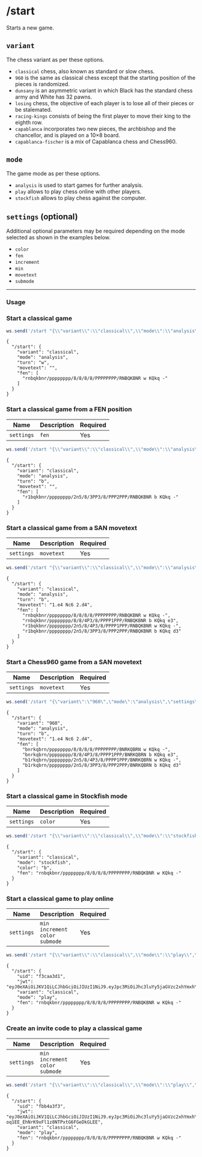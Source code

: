 # /start

Starts a new game.

## `variant`

The chess variant as per these options.

- `classical` chess, also known as standard or slow chess.
- `960` is the same as classical chess except that the starting position of the pieces is randomized.
- `dunsany` is an asymmetric variant in which Black has the standard chess army and White has 32 pawns.
- `losing` chess, the objective of each player is to lose all of their pieces or be stalemated.
- `racing-kings` consists of being the first player to move their king to the eighth row.
- `capablanca` incorporates two new pieces, the archbishop and the chancellor, and is played on a 10×8 board.
- `capablanca-fischer` is a mix of Capablanca chess and Chess960.

## `mode`

The game mode as per these options.

- `analysis` is used to start games for further analysis.
- `play` allows to play chess online with other players.
- `stockfish` allows to play chess against the computer.

## `settings` (optional)

Additional optional parameters may be required depending on the mode selected as shown in the examples below.

- `color`
- `fen`
- `increment`
- `min`
- `movetext`
- `submode`

---

### Usage

### Start a classical game

```js
ws.send('/start "{\\"variant\\":\\"classical\\",\\"mode\\":\\"analysis\\"}"');
```

```text
{
  "/start": {
    "variant": "classical",
    "mode": "analysis",
    "turn": "w",
    "movetext": "",
    "fen": [
      "rnbqkbnr/pppppppp/8/8/8/8/PPPPPPPP/RNBQKBNR w KQkq -"
    ]
  }
}
```

### Start a classical game from a FEN position

| Name | Description | Required |
| ---- | ----------- | -------- |
| `settings` | `fen` | Yes |

```js
ws.send('/start "{\\"variant\\":\\"classical\\",\\"mode\\":\\"analysis\\",\\"settings\\":{\\"fen\\":\\"r1bqkbnr/pppppppp/2n5/8/3PP3/8/PPP2PPP/RNBQKBNR b KQkq d3\\",\\"movetext\\":\\"\\"}}"');
```

```text
{
  "/start": {
    "variant": "classical",
    "mode": "analysis",
    "turn": "b",
    "movetext": "",
    "fen": [
      "r1bqkbnr/pppppppp/2n5/8/3PP3/8/PPP2PPP/RNBQKBNR b KQkq -"
    ]
  }
}
```

### Start a classical game from a SAN movetext

| Name | Description | Required |
| ---- | ----------- | -------- |
| `settings` | `movetext` | Yes |

```js
ws.send('/start "{\\"variant\\":\\"classical\\",\\"mode\\":\\"analysis\\",\\"settings\\":{\\"fen\\":\\"rnbqkbnr/pppppppp/8/8/8/8/PPPPPPPP/RNBQKBNR w KQkq -\\",\\"movetext\\":\\"1.e4 Nc6 2.d4\\"}}"');
```

```text
{
  "/start": {
    "variant": "classical",
    "mode": "analysis",
    "turn": "b",
    "movetext": "1.e4 Nc6 2.d4",
    "fen": [
      "rnbqkbnr/pppppppp/8/8/8/8/PPPPPPPP/RNBQKBNR w KQkq -",
      "rnbqkbnr/pppppppp/8/8/4P3/8/PPPP1PPP/RNBQKBNR b KQkq e3",
      "r1bqkbnr/pppppppp/2n5/8/4P3/8/PPPP1PPP/RNBQKBNR w KQkq -",
      "r1bqkbnr/pppppppp/2n5/8/3PP3/8/PPP2PPP/RNBQKBNR b KQkq d3"
    ]
  }
}
```

### Start a Chess960 game from a SAN movetext

| Name | Description | Required |
| ---- | ----------- | -------- |
| `settings` | `movetext` | Yes |

```js
ws.send('/start "{\"variant\":\"960\",\"mode\":\"analysis\",\"settings\":{\"fen\":\"bnrkqbrn/pppppppp/8/8/8/8/PPPPPPPP/BNRKQBRN w KQkq -\",\"movetext\":\"1.e4 Nc6 2.d4\"}}"');
```

```text
{
  "/start": {
    "variant": "960",
    "mode": "analysis",
    "turn": "b",
    "movetext": "1.e4 Nc6 2.d4",
    "fen": [
      "bnrkqbrn/pppppppp/8/8/8/8/PPPPPPPP/BNRKQBRN w KQkq -",
      "bnrkqbrn/pppppppp/8/8/4P3/8/PPPP1PPP/BNRKQBRN b KQkq e3",
      "b1rkqbrn/pppppppp/2n5/8/4P3/8/PPPP1PPP/BNRKQBRN w KQkq -",
      "b1rkqbrn/pppppppp/2n5/8/3PP3/8/PPP2PPP/BNRKQBRN b KQkq d3"
    ]
  }
}
```

### Start a classical game in Stockfish mode

| Name | Description | Required |
| ---- | ----------- | -------- |
| `settings` | `color` | Yes |

```js
ws.send('/start "{\\"variant\\":\\"classical\\",\\"mode\\":\\"stockfish\\",\\"settings\\":{\\"color\\":\\"b\\"}}"');
```

```text
{
  "/start": {
    "variant": "classical",
    "mode": "stockfish",
    "color": "b",
    "fen": "rnbqkbnr/pppppppp/8/8/8/8/PPPPPPPP/RNBQKBNR w KQkq -"
  }
}
```

### Start a classical game to play online

| Name | Description | Required |
| ---- | ----------- | -------- |
| `settings` | `min`<br/>`increment`<br/>`color`<br/>`submode` | Yes |

```js
ws.send('/start "{\\"variant\\":\\"classical\\",\\"mode\\":\\"play\\",\\"settings\\":{\\"min\\":\\"5\\",\\"increment\\":\\"3\\",\\"color\\":\\"b\\",\\"submode\\":\\"online\\",\\"username\\":null}}"');
```

```text
{
  "/start": {
    "uid": "f3caa3d1",
    "jwt": "eyJ0eXAiOiJKV1QiLCJhbGciOiJIUzI1NiJ9.eyJpc3MiOiJhc3luYy5jaGVzc2xhYmxhYi5vcmciLCJpYXQiOjE3MjY1OTkxMDMsImV4cCI6MTcyNjYwMjcwMywidmFyaWFudCI6ImNsYXNzaWNhbCIsInVzZXJuYW1lIjp7InciOiJhbm9ueW1vdXMiLCJiIjoiYW5vbnltb3VzIn0sImVsbyI6eyJ3IjpudWxsLCJiIjpudWxsfSwic3VibW9kZSI6Im9ubGluZSIsImNvbG9yIjoiYiIsIm1pbiI6IjUiLCJpbmNyZW1lbnQiOiIzIiwiZmVuIjoicm5icWtibnIvcHBwcHBwcHAvOC84LzgvOC9QUFBQUFBQUC9STkJRS0JOUiB3IEtRa3EgLSIsInVpZCI6Ijc2M2Q1OGEyIn0.dMLEBGBJPsdII3KReOXYXoOZFmeQVJyku0q_mG2dZnk",
    "variant": "classical",
    "mode": "play",
    "fen": "rnbqkbnr/pppppppp/8/8/8/8/PPPPPPPP/RNBQKBNR w KQkq -"
  }
}
```

### Create an invite code to play a classical game

| Name | Description | Required |
| ---- | ----------- | -------- |
| `settings` | `min`<br/>`increment`<br/>`color`<br/>`submode` | Yes |

```js
ws.send('/start "{\\"variant\\":\\"classical\\",\\"mode\\":\\"play\\",\\"settings\\":{\\"min\\":\\"5\\",\\"increment\\":\\"3\\",\\"color\\":\\"w\\",\\"submode\\":\\"friend\\",\\"username\\":null}}"');
```

```text
{
  "/start": {
    "uid": "fbb4a3f3",
    "jwt": "eyJ0eXAiOiJKV1QiLCJhbGciOiJIUzI1NiJ9.eyJpc3MiOiJhc3luYy5jaGVzc2xhYmxhYi5vcmciLCJpYXQiOjE3MjY1OTkxOTYsImV4cCI6MTcyNjYwMjc5NiwidmFyaWFudCI6ImNsYXNzaWNhbCIsInVzZXJuYW1lIjp7InciOiJhbm9ueW1vdXMiLCJiIjoiYW5vbnltb3VzIn0sImVsbyI6eyJ3IjpudWxsLCJiIjpudWxsfSwic3VibW9kZSI6ImZyaWVuZCIsImNvbG9yIjoidyIsIm1pbiI6IjUiLCJpbmNyZW1lbnQiOiIzIiwiZmVuIjoicm5icWtibnIvcHBwcHBwcHAvOC84LzgvOC9QUFBQUFBQUC9STkJRS0JOUiB3IEtRa3EgLSIsInVpZCI6IjhkZjk1OGMyIn0.hWREwWcV-oq1EE_EhNrK9xFl1z8NTPxtG6FGeDkGLEE",
    "variant": "classical",
    "mode": "play",
    "fen": "rnbqkbnr/pppppppp/8/8/8/8/PPPPPPPP/RNBQKBNR w KQkq -"
  }
}
```
